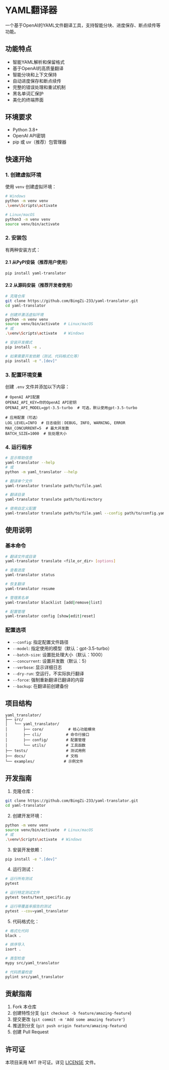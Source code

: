# YAML翻译器

一个基于OpenAI的YAML文件翻译工具，支持智能分块、进度保存、断点续传等功能。

## 功能特点

- 智能YAML解析和保留格式
- 基于OpenAI的高质量翻译
- 智能分块和上下文保持
- 自动进度保存和断点续传
- 完整的错误处理和重试机制
- 黑名单词汇保护
- 美化的终端界面

## 环境要求

- Python 3.8+
- OpenAI API密钥
- pip 或 uv（推荐）包管理器

## 快速开始

### 1. 创建虚拟环境

使用 `venv` 创建虚拟环境：

```bash
# Windows
python -m venv venv
.\venv\Scripts\activate

# Linux/macOS
python3 -m venv venv
source venv/bin/activate
```

### 2. 安装包

有两种安装方式：

#### 2.1 从PyPI安装（推荐用户使用）

```bash
pip install yaml-translator
```

#### 2.2 从源码安装（推荐开发者使用）

```bash
# 克隆仓库
git clone https://github.com/BingZi-233/yaml-translator.git
cd yaml-translator

# 创建并激活虚拟环境
python -m venv venv
source venv/bin/activate  # Linux/macOS
# 或
.\venv\Scripts\activate   # Windows

# 安装开发模式
pip install -e .

# 如果需要开发依赖（测试、代码格式化等）
pip install -e ".[dev]"
```

### 3. 配置环境变量

创建 `.env` 文件并添加以下内容：

```env
# OpenAI API配置
OPENAI_API_KEY=你的OpenAI API密钥
OPENAI_API_MODEL=gpt-3.5-turbo  # 可选，默认使用gpt-3.5-turbo

# 应用配置（可选）
LOG_LEVEL=INFO  # 日志级别：DEBUG, INFO, WARNING, ERROR
MAX_CONCURRENT=5  # 最大并发数
BATCH_SIZE=1000  # 批处理大小
```

### 4. 运行程序

```bash
# 显示帮助信息
yaml-translator --help
# 或
python -m yaml_translator --help

# 翻译单个文件
yaml-translator translate path/to/file.yaml

# 翻译目录
yaml-translator translate path/to/directory

# 使用自定义配置
yaml-translator translate path/to/file.yaml --config path/to/config.yaml
```

## 使用说明

### 基本命令

```bash
# 翻译文件或目录
yaml-translator translate <file_or_dir> [options]

# 查看进度
yaml-translator status

# 恢复翻译
yaml-translator resume

# 管理黑名单
yaml-translator blacklist [add|remove|list]

# 配置管理
yaml-translator config [show|edit|reset]
```

### 配置选项

- `--config`: 指定配置文件路径
- `--model`: 指定使用的模型（默认：gpt-3.5-turbo）
- `--batch-size`: 设置批处理大小（默认：1000）
- `--concurrent`: 设置并发数（默认：5）
- `--verbose`: 显示详细日志
- `--dry-run`: 空运行，不实际执行翻译
- `--force`: 强制重新翻译已翻译的内容
- `--backup`: 在翻译前创建备份

## 项目结构

```
yaml_translator/
├── src/
│   └── yaml_translator/
│       ├── core/           # 核心功能模块
│       ├── cli/           # 命令行接口
│       ├── config/        # 配置管理
│       └── utils/         # 工具函数
├── tests/                 # 测试用例
├── docs/                  # 文档
└── examples/             # 示例文件
```

## 开发指南

1. 克隆仓库：
```bash
git clone https://github.com/BingZi-233/yaml-translator.git
cd yaml-translator
```

2. 创建开发环境：
```bash
python -m venv venv
source venv/bin/activate  # Linux/macOS
# 或
.\venv\Scripts\activate  # Windows
```

3. 安装开发依赖：
```bash
pip install -e ".[dev]"
```

4. 运行测试：
```bash
# 运行所有测试
pytest

# 运行特定测试文件
pytest tests/test_specific.py

# 运行带覆盖率报告的测试
pytest --cov=yaml_translator
```

5. 代码格式化：
```bash
# 格式化代码
black .

# 排序导入
isort .

# 类型检查
mypy src/yaml_translator

# 代码质量检查
pylint src/yaml_translator
```

## 贡献指南

1. Fork 本仓库
2. 创建特性分支 (`git checkout -b feature/amazing-feature`)
3. 提交更改 (`git commit -m 'Add some amazing feature'`)
4. 推送到分支 (`git push origin feature/amazing-feature`)
5. 创建 Pull Request

## 许可证

本项目采用 MIT 许可证。详见 [LICENSE](LICENSE) 文件。 